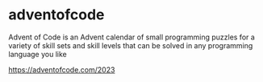 # adventofcode
Advent of Code is an Advent calendar of small programming puzzles for a variety of skill sets and skill levels that can be solved in any programming language you like

https://adventofcode.com/2023
